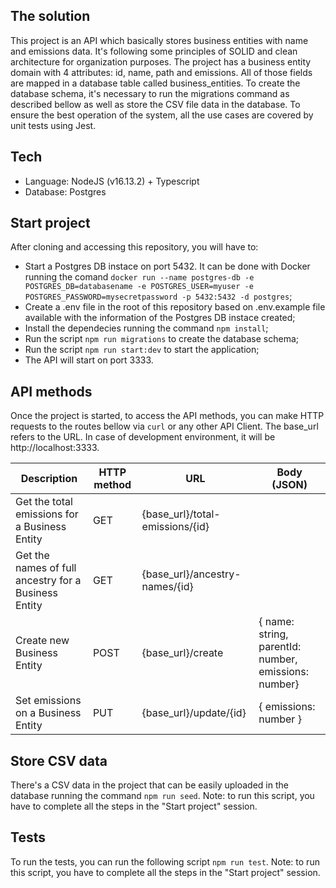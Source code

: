 ## The solution

This project is an API which basically stores business entities with name and emissions data. It's following some principles of SOLID and clean architecture for organization purposes.
The project has a business entity domain with 4 attributes: id, name, path and emissions. All of those fields are mapped in a database table called business_entities. To create the database schema, it's necessary to run the migrations command as described bellow as well as store the CSV file data in the database.
To ensure the best operation of the system, all the use cases are covered by unit tests using Jest.

## Tech

- Language: NodeJS (v16.13.2) + Typescript
- Database: Postgres

## Start project

After cloning and accessing this repository, you will have to:
- Start a Postgres DB instace on port 5432. It can be done with Docker running the comand `docker run --name postgres-db -e POSTGRES_DB=databasename -e POSTGRES_USER=myuser -e POSTGRES_PASSWORD=mysecretpassword -p 5432:5432 -d postgres`;
- Create a .env file in the root of this repository based on .env.example file available with the information of the Postgres DB instace created;
- Install the dependecies running the command `npm install`;
- Run the script `npm run migrations` to create the database schema;
- Run the script `npm run start:dev` to start the application;
- The API will start on port 3333.

## API methods

Once the project is started, to access the API methods, you can make HTTP requests to the routes bellow via `curl` or any other API Client.
The base_url refers to the URL. In case of development environment, it will be http://localhost:3333.

| Description | HTTP method | URL | Body (JSON)
| ------ | ------ | ------ | ------ | 
| Get the total emissions for a Business Entity | GET | {base_url}/total-emissions/{id} |
| Get the names of full ancestry for a Business Entity | GET | {base_url}/ancestry-names/{id} |
| Create new Business Entity | POST | {base_url}/create | { name: string, parentId: number, emissions: number}
| Set emissions on a Business Entity | PUT | {base_url}/update/{id} | { emissions: number }

## Store CSV data

There's a CSV data in the project that can be easily uploaded in the database running the command `npm run seed`.
Note: to run this script, you have to complete all the steps in the "Start project" session.

## Tests

To run the tests, you can run the following script `npm run test`.
Note: to run this script, you have to complete all the steps in the "Start project" session.